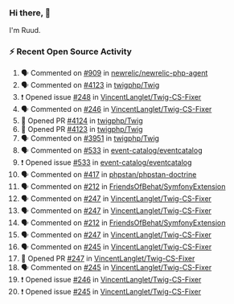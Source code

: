 ### Hi there, 👋

I'm Ruud.
 
### :zap: Recent Open Source Activity

<!--START_SECTION:activity-->
1. 🗣 Commented on [#909](https://github.com/newrelic/newrelic-php-agent/issues/909#issuecomment-2213173997) in [newrelic/newrelic-php-agent](https://github.com/newrelic/newrelic-php-agent)
2. 🗣 Commented on [#4123](https://github.com/twigphp/Twig/pull/4123#issuecomment-2212479358) in [twigphp/Twig](https://github.com/twigphp/Twig)
3. ❗ Opened issue [#248](https://github.com/VincentLanglet/Twig-CS-Fixer/issues/248) in [VincentLanglet/Twig-CS-Fixer](https://github.com/VincentLanglet/Twig-CS-Fixer)
4. 🗣 Commented on [#246](https://github.com/VincentLanglet/Twig-CS-Fixer/issues/246#issuecomment-2212416268) in [VincentLanglet/Twig-CS-Fixer](https://github.com/VincentLanglet/Twig-CS-Fixer)
5. 💪 Opened PR [#4124](https://github.com/twigphp/Twig/pull/4124) in [twigphp/Twig](https://github.com/twigphp/Twig)
6. 💪 Opened PR [#4123](https://github.com/twigphp/Twig/pull/4123) in [twigphp/Twig](https://github.com/twigphp/Twig)
7. 🗣 Commented on [#3951](https://github.com/twigphp/Twig/issues/3951#issuecomment-2211747927) in [twigphp/Twig](https://github.com/twigphp/Twig)
8. 🗣 Commented on [#533](https://github.com/event-catalog/eventcatalog/issues/533#issuecomment-2211027134) in [event-catalog/eventcatalog](https://github.com/event-catalog/eventcatalog)
9. ❗ Opened issue [#533](https://github.com/event-catalog/eventcatalog/issues/533) in [event-catalog/eventcatalog](https://github.com/event-catalog/eventcatalog)
10. 🗣 Commented on [#417](https://github.com/phpstan/phpstan-doctrine/issues/417#issuecomment-2209437350) in [phpstan/phpstan-doctrine](https://github.com/phpstan/phpstan-doctrine)
11. 🗣 Commented on [#212](https://github.com/FriendsOfBehat/SymfonyExtension/pull/212#issuecomment-2208760126) in [FriendsOfBehat/SymfonyExtension](https://github.com/FriendsOfBehat/SymfonyExtension)
12. 🗣 Commented on [#247](https://github.com/VincentLanglet/Twig-CS-Fixer/pull/247#issuecomment-2208273489) in [VincentLanglet/Twig-CS-Fixer](https://github.com/VincentLanglet/Twig-CS-Fixer)
13. 🗣 Commented on [#247](https://github.com/VincentLanglet/Twig-CS-Fixer/pull/247#issuecomment-2208271438) in [VincentLanglet/Twig-CS-Fixer](https://github.com/VincentLanglet/Twig-CS-Fixer)
14. 🗣 Commented on [#212](https://github.com/FriendsOfBehat/SymfonyExtension/pull/212#issuecomment-2208256147) in [FriendsOfBehat/SymfonyExtension](https://github.com/FriendsOfBehat/SymfonyExtension)
15. 🗣 Commented on [#247](https://github.com/VincentLanglet/Twig-CS-Fixer/pull/247#issuecomment-2208249974) in [VincentLanglet/Twig-CS-Fixer](https://github.com/VincentLanglet/Twig-CS-Fixer)
16. 🗣 Commented on [#245](https://github.com/VincentLanglet/Twig-CS-Fixer/issues/245#issuecomment-2206942653) in [VincentLanglet/Twig-CS-Fixer](https://github.com/VincentLanglet/Twig-CS-Fixer)
17. 💪 Opened PR [#247](https://github.com/VincentLanglet/Twig-CS-Fixer/pull/247) in [VincentLanglet/Twig-CS-Fixer](https://github.com/VincentLanglet/Twig-CS-Fixer)
18. 🗣 Commented on [#245](https://github.com/VincentLanglet/Twig-CS-Fixer/issues/245#issuecomment-2205876809) in [VincentLanglet/Twig-CS-Fixer](https://github.com/VincentLanglet/Twig-CS-Fixer)
19. ❗ Opened issue [#246](https://github.com/VincentLanglet/Twig-CS-Fixer/issues/246) in [VincentLanglet/Twig-CS-Fixer](https://github.com/VincentLanglet/Twig-CS-Fixer)
20. ❗ Opened issue [#245](https://github.com/VincentLanglet/Twig-CS-Fixer/issues/245) in [VincentLanglet/Twig-CS-Fixer](https://github.com/VincentLanglet/Twig-CS-Fixer)
<!--END_SECTION:activity-->
